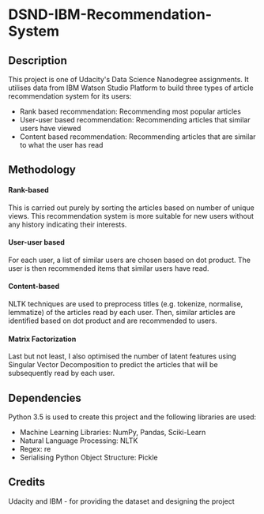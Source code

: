 # DSND-IBM-Recommendation-System

## Description
This project is one of Udacity's Data Science Nanodegree assignments. It utilises data from IBM Watson Studio Platform to build three types of article recommendation system for its users:

- Rank based recommendation: Recommending most popular articles
- User-user based recommendation: Recommending articles that similar users have viewed
- Content based recommendation: Recommending articles that are similar to what the user has read

## Methodology

#### Rank-based
This is carried out purely by sorting the articles based on number of unique views. This recommendation system is more suitable for new users without any history indicating their interests.

#### User-user based
For each user, a list of similar users are chosen based on dot product. The user is then recommended items that similar users have read.

#### Content-based
NLTK techniques are used to preprocess titles (e.g. tokenize, normalise, lemmatize) of the articles read by each user. Then, similar articles are identified based on dot product and are recommended to users.

#### Matrix Factorization
Last but not least, I also optimised the number of latent features using Singular Vector Decomposition to predict the articles that will be subsequently read by each user.


## Dependencies
Python 3.5 is used to create this project and the following libraries are used:

- Machine Learning Libraries: NumPy, Pandas, Sciki-Learn
- Natural Language Processing: NLTK
- Regex: re
- Serialising Python Object Structure: Pickle


## Credits
Udacity and IBM - for providing the dataset and designing the project
